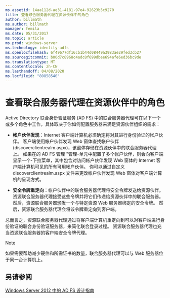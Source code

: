 ```yaml
---
ms.assetid: 14aa112d-ae31-4181-97e4-92623b5c9270
title: 查看联合服务器代理在资源伙伴中的角色
author: billmath
ms.author: billmath
manager: femila
ms.date: 05/31/2017
ms.topic: article
ms.prod: windows-server
ms.technology: identity-adfs
ms.openlocfilehash: 6f49677df16cb1b44d08449a3983ae29fed3cb27
ms.sourcegitcommit: b00d7c8968c4adc8f699dbee694afe6ed36bc9de
ms.translationtype: MT
ms.contentlocale: zh-CN
ms.lasthandoff: 04/08/2020
ms.locfileid: "80858540"
---
```

# <a name="review-the-role-of-the-federation-server-proxy-in-the-resource-partner"></a>查看联合服务器代理在资源伙伴中的角色

Active Directory 联合身份验证服务 \(AD FS\) 中的联合服务器代理可在以下一个或多个角色中工作，具体取决于你如何配置服务器来满足资源伙伴组织的需求：  
  
-   **帐户伙伴发现**：Internet 客户端计算机必须确定将对其进行身份验证的帐户伙伴。 客户端使用帐户伙伴发现 Web 窗体查找帐户伙伴 \(discoverclientrealm.aspx\)，该窗体存储在资源伙伴中的联合服务器代理上。 如果在的 AD FS 管理 "管理\-单元中配置了多个帐户伙伴，则会向客户端显示一个\-下拉菜单，其中包含对访问帐户伙伴发现 Web 窗体的 Internet 客户端计算机可见的所有可用帐户伙伴。 你可以通过自定义 discoverclientrealm.aspx 文件来更改帐户伙伴发现 Web 窗体对客户端计算机的呈现方式。  
  
-   **安全令牌重定向**：帐户伙伴中的联合服务器代理将安全令牌发送给资源伙伴。 资源联合服务器代理接受这些令牌并将它们传递给资源伙伴中的联合服务器。 然后，资源联合服务器颁发一个与特定资源 Web 服务器绑定的安全令牌。 然后，资源联合服务器代理会将该令牌重定向到客户端。  
  
总而言之，资源联合服务器代理通过将客户端计算机重定向到可以对客户端进行身份验证的联合身份验证服务器，来简化联合登录过程。 资源联合服务器代理也充当资源联合服务器的客户端安全令牌代理。  
  
> [!NOTE]  
> 如果需要帮助减少硬件和所需证书的数量，联合服务器代理可以与 Web 服务器位于同一台计算机上。  
  
## <a name="see-also"></a>另请参阅
[Windows Server 2012 中的 AD FS 设计指南](AD-FS-Design-Guide-in-Windows-Server-2012.md)

